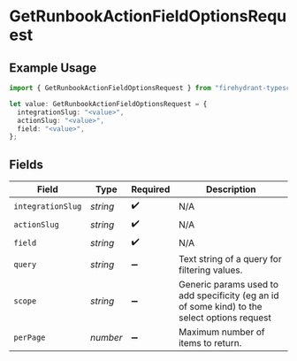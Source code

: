 # GetRunbookActionFieldOptionsRequest

## Example Usage

```typescript
import { GetRunbookActionFieldOptionsRequest } from "firehydrant-typescript-sdk/models/operations";

let value: GetRunbookActionFieldOptionsRequest = {
  integrationSlug: "<value>",
  actionSlug: "<value>",
  field: "<value>",
};
```

## Fields

| Field                                                                                        | Type                                                                                         | Required                                                                                     | Description                                                                                  |
| -------------------------------------------------------------------------------------------- | -------------------------------------------------------------------------------------------- | -------------------------------------------------------------------------------------------- | -------------------------------------------------------------------------------------------- |
| `integrationSlug`                                                                            | *string*                                                                                     | :heavy_check_mark:                                                                           | N/A                                                                                          |
| `actionSlug`                                                                                 | *string*                                                                                     | :heavy_check_mark:                                                                           | N/A                                                                                          |
| `field`                                                                                      | *string*                                                                                     | :heavy_check_mark:                                                                           | N/A                                                                                          |
| `query`                                                                                      | *string*                                                                                     | :heavy_minus_sign:                                                                           | Text string of a query for filtering values.                                                 |
| `scope`                                                                                      | *string*                                                                                     | :heavy_minus_sign:                                                                           | Generic params used to add specificity (eg an id of some kind) to the select options request |
| `perPage`                                                                                    | *number*                                                                                     | :heavy_minus_sign:                                                                           | Maximum number of items to return.                                                           |